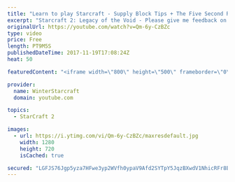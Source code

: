 ```yaml
---
title: "Learn to play Starcraft - Supply Block Tips + The Five Second Rule (Basic Guide & Tutorial)"
excerpt: "Starcraft 2: Legacy of the Void - Please give me feedback on this general video style/commentary, hopefully it helps you guys out!  Can very easily make more on different concepts if it is the right direction!  Sc2ReplayStats - http://www.sc2replaystats.com"
originalUrl: https://youtube.com/watch?v=Qm-6y-CzBZc
type: video
price: Free
length: PT9M5S
publishedDateTime: 2017-11-19T17:08:24Z
heat: 50

featuredContent: "<iframe width=\"800\" height=\"500\" frameborder=\"0\" src=\"https://www.youtube.com/embed/Qm-6y-CzBZc\" allow=\"accelerometer; autoplay; encrypted-media; gyroscope; picture-in-picture\" allowfullscreen></iframe>"

provider:
  name: WinterStarcraft
  domain: youtube.com

topics:
  - StarCraft 2

images:
  - url: https://i.ytimg.com/vi/Qm-6y-CzBZc/maxresdefault.jpg
    width: 1280
    height: 720
    isCached: true

secured: "LGFJS76Jgp5yza7HFwe3yp2WVfh0ypaV9Afd2SYTpY5JqzBXwdV1NhicRFr8BmFWwGZIYJ6+Q2Q2TZMDWILutv0STC0GrOpY9TGZ/jUx719YKwCy4aoqGNTN6DHlHAXB9WuBYc6FToL3UWWQKYO3Fa3PkNfACkYEyI7p4abEB42rIgCRYDuHrX4DGroQH3G24zd4gNrhZp0XmsqQT63VPsKtJANYXadj7BjyQMQbxFiwOIyUEZ5BpY/Nq69ybZipt+oAB/wIFsx5D1noJAaPTmPY5wERuehQUN34Xk0EMGC6LFiqFrFPptIn4zBp0NV9q5c3sT+5vH/K6CY4+a9UPxDQfQAkiZ5ZCrGooG0D/w5j9dbhw/o0lsWIhLI5kRlMQlfWRG3LJnsoOXdQQtqXK6FysLmXAj/2nJ6nUJbMSYQ=;07z63drFSuTHVOpVZMYLyw=="
---
```


